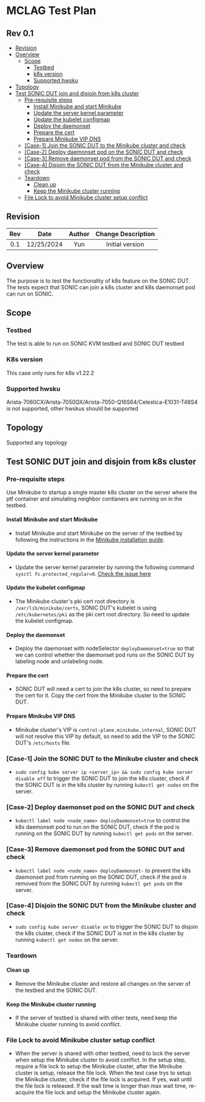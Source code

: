 # MCLAG Test Plan

## Rev 0.1

- [Revision](#revision)
- [Overview](#overview)
  - [Scope](#scope)
    - [Testbed](#testbed)
    - [k8s version](#k8s-version)
    - [Supported hwsku](#supported-hwsku)
- [Topology](#topology)
- [Test SONIC DUT join and disjoin from k8s cluster](#test-sonic-dut-join-and-disjoin-from-k8s-cluster)
  - [Pre-requisite steps](#pre-requisite-steps)
    - [Install Minikube and start Minikube](#install-minikube-and-start-minikube)
    - [Update the server kernel parameter](#update-the-server-kernel-parameter)
    - [Update the kubelet configmap](#update-the-kubelet-configmap)
    - [Deploy the daemonset](#deploy-the-daemonset)
    - [Prepare the cert](#prepare-the-cert)
    - [Prepare Minikube VIP DNS](#prepare-minikube-vip-dns)
  - [[Case-1] Join the SONIC DUT to the Minikube cluster and check](#case-1-join-the-sonic-dut-to-the-minikube-cluster-and-check)
  - [[Case-2] Deploy daemonset pod on the SONIC DUT and check](#case-2-deploy-daemonset-pod-on-the-sonic-dut-and-check)
  - [[Case-3] Remove daemonset pod from the SONIC DUT and check](#case-3-remove-daemonset-pod-from-the-sonic-dut-and-check)
  - [[Case-4] Disjoin the SONIC DUT from the Minikube cluster and check](#case-4-disjoin-the-sonic-dut-from-the-minikube-cluster-and-check)
  - [Teardown](#teardown)
    - [Clean up](#clean-up)
    - [Keep the Minikube cluster running](#keep-the-minikube-cluster-running)
  - [File Lock to avoid Minikube cluster setup conflict](#file-lock-to-avoid-minikube-cluster-setup-conflict)


## Revision

| Rev |     Date    |       Author          |         Change Description         |
|:---:|:-----------:|:---------------------:|:----------------------------------:|
| 0.1 |  12/25/2024 |         Yun           |          Initial version           |

## Overview

The purpose is to test the functionality of k8s feature on the SONIC DUT. The tests expect that SONIC can join a k8s cluster and k8s daemonset pod can run on SONIC.

## Scope

### Testbed

The test is able to run on SONIC KVM testbed and SONIC DUT testbed

### K8s version

This case only runs for k8s v1.22.2

### Supported hwsku

Arista-7060CX/Arista-7050QX/Arista-7050-Q16S64/Celestica-E1031-T48S4 is not supported, other hwskus should be supported

## Topology

Supported any topology

## Test SONIC DUT join and disjoin from k8s cluster

### Pre-requisite steps

Use Minikube to startup a single master k8s cluster on the server where the ptf container and simulating neighbor contianers are running on in the testbed.

#### Install Minikube and start Minikube
- Install Minikube and start Minikube on the server of the testbed by following the instructions in the [Minikube installation guide](https://minikube.sigs.k8s.io/docs/start/).

#### Update the server kernel parameter
- Update the server kernel parameter by running the following command ```sysctl fs.protected_regular=0```. [Check the issue here](https://github.com/kubernetes/minikube/issues/7053)

#### Update the kubelet configmap
- The Minikube cluster's pki cert root directory is `/var/lib/minikube/certs`, SONIC DUT's kubelet is using `/etc/kubernetes/pki` as the pki cert root directory. So need to update the kubelet configmap.

#### Deploy the daemonset
- Deploy the daemonset with nodeSelector `deployDaemonset=true` so that we can control whether the daemonset pod runs on the SONIC DUT by labeling node and unlabeling node.

#### Prepare the cert
- SONIC DUT will need a cert to join the k8s cluster, so need to prepare the cert for it. Copy the cert from the Minikube cluster to the SONIC DUT.

#### Prepare Minikube VIP DNS
- Minikube cluster's VIP is ```control-plane.minikube.internal```, SONIC DUT will not resolve this VIP by default, so need to add the VIP to the SONIC DUT's `/etc/hosts` file.

### [Case-1] Join the SONIC DUT to the Minikube cluster and check

- ```sudo config kube server ip <server_ip> && sudo config kube server disable off``` to trigger the SONIC DUT to join the k8s cluster, check if the SONIC DUT is in the k8s cluster by running `kubectl get nodes` on the server.

### [Case-2] Deploy daemonset pod on the SONIC DUT and check
- ```kubectl label node <node_name> deployDaemonset=true``` to control the k8s daemonset pod to run on the SONIC DUT, check if the pod is running on the SONIC DUT by running `kubectl get pods` on the server.

### [Case-3] Remove daemonset pod from the SONIC DUT and check
- ```kubectl label node <node_name> deployDaemonset-``` to prevent the k8s daemonset pod from running on the SONIC DUT, check if the pod is removed from the SONIC DUT by running `kubectl get pods` on the server.

### [Case-4] Disjoin the SONIC DUT from the Minikube cluster and check
- ```sudo config kube server disable on``` to trigger the SONIC DUT to disjoin the k8s cluster, check if the SONIC DUT is not in the k8s cluster by running `kubectl get nodes` on the server.

### Teardown

#### Clean up
- Remove the Minikube cluster and restore all changes on the server of the testbed and the SONIC DUT.

#### Keep the Minikube cluster running
- If the server of testbed is shared with other tests, need keep the Minikube cluster running to avoid conflict.

### File Lock to avoid Minikube cluster setup conflict
- When the server is shared with other testbed, need to lock the server when setup the Minikube cluster to avoid conflict. In the setup step, require a file lock to setup the Minikube cluster, after the Minikube cluster is setup, release the file lock. When the test case trys to setup the Minikube cluster, check if the file lock is acquired. If yes, wait until the file lock is released. If the wait time is longer than max wait time, re-acquire the file lock and setup the Minikube cluster again.
